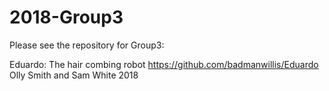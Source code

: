 # 2018-Group3

Please see the repository for Group3: 

Eduardo: The hair combing robot
https://github.com/badmanwillis/Eduardo
Olly Smith and Sam White 2018
